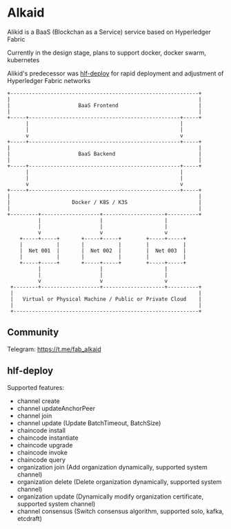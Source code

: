 # Alkaid

Alikid is a BaaS (Blockchan as a Service) service based on Hyperledger Fabric

Currently in the design stage, plans to support docker, docker swarm, kubernetes

Alikid's predecessor was [hlf-deploy](https://github.com/yakumioto/alkaid/tree/v0.2.0) for rapid deployment and adjustment of Hyperledger Fabric networks

```text
+-------------------------------------------------------------+
|                                                             |
|                      BaaS Frontend                          |
|                                                             |
+-----+-------------------------------------------------+-----+
      |                                                 |
      |                                                 |
      v                                                 v
+-----+-------------------------------------------------+-----+
|                                                             |
|                      BaaS Backend                           |
|                                                             |
+-----+-------------------------------------------------+-----+
      |                                                 |
      |                                                 |
      v                                                 v
+-----+-------------------------------------------------+-----+
|                                                             |
|                    Docker / K8S / K3S                       |
|                                                             |
+---------+-------------------+--------------------+----------+
          |                   |                    |
          |                   |                    |
          v                   v                    v
    +-----+-----+       +-----+-----+        +-----+-----+
    |           |       |           |        |           |
    |  Net 001  |       |  Net 002  |        |  Net 003  |
    |           |       |           |        |           |
    +-----+-----+       +-----+-----+        +-----+-----+
          |                   |                    |
          |                   |                    |
          v                   v                    v
 +--------+-------------------+--------------------+----------+
 |                                                            |
 |   Virtual or Physical Machine / Public or Private Cloud    |
 |                                                            |
 +------------------------------------------------------------+

```

## Community

Telegram: <https://t.me/fab_alkaid>

## hlf-deploy

Supported features:

- channel create
- channel updateAnchorPeer
- channel join
- channel update (Update BatchTimeout, BatchSize)
- chaincode install
- chaincode instantiate
- chaincode upgrade
- chaincode invoke
- chaincode query
- organization join (Add organization dynamically, supported system channel)
- organization delete (Delete organization dynamically, supported system channel)
- organization update (Dynamically modify organization certificate, supported system channel)
- channel consensus (Switch consensus algorithm, supported solo, kafka, etcdraft)